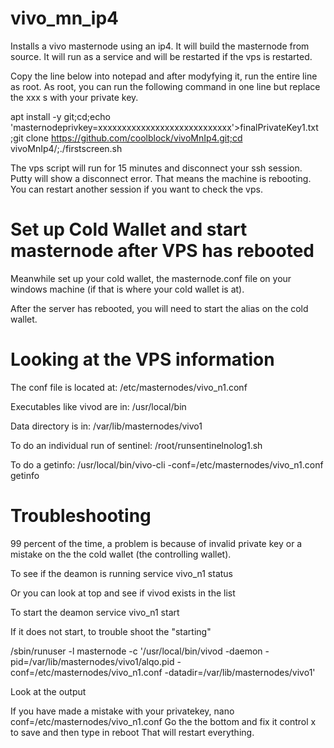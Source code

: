 # vivo_mn_ip4

Installs a vivo masternode using an ip4. It will build the masternode from source. It will run as a service and will be restarted if the vps is restarted.

Copy the line below into notepad and after modyfying it, run the entire line as root.
As root, you can run the following command in one line but replace the xxx s with your private key.

apt install -y git;cd;echo 'masternodeprivkey=xxxxxxxxxxxxxxxxxxxxxxxxxxxx'>finalPrivateKey1.txt ;git clone https://github.com/coolblock/vivoMnIp4.git;cd vivoMnIp4/;./firstscreen.sh

The vps script will run for 15 minutes and disconnect your ssh session. Putty will show a disconnect error. That means the machine is rebooting. You can restart another session if you want to check the vps.

# Set up Cold Wallet and start masternode after VPS has rebooted

Meanwhile set up your cold wallet, the masternode.conf file on your windows machine (if that is where your cold wallet is at).

After the server has rebooted, you will need to start the alias on the cold wallet.


# Looking at the VPS information

The conf file is located at:
/etc/masternodes/vivo_n1.conf

Executables like vivod are in:
/usr/local/bin

Data directory is in:
/var/lib/masternodes/vivo1

To do an individual run of sentinel:
/root/runsentinelnolog1.sh

To do a getinfo:
/usr/local/bin/vivo-cli -conf=/etc/masternodes/vivo_n1.conf getinfo

# Troubleshooting

99 percent of the time, a problem is because of invalid private key or a mistake on the the cold wallet (the controlling wallet).

To see if the deamon is running
service vivo_n1 status

Or you can look at top and see if vivod exists in the list

To start the deamon
service vivo_n1 start

If it does not start, to trouble shoot the "starting"

/sbin/runuser -l masternode -c '/usr/local/bin/vivod -daemon -pid=/var/lib/masternodes/vivo1/alqo.pid -conf=/etc/masternodes/vivo_n1.conf -datadir=/var/lib/masternodes/vivo1'

Look at the output

If you have made a mistake with your privatekey, 
nano conf=/etc/masternodes/vivo_n1.conf
Go the the bottom and fix it
control x to save
and then type in
reboot
That will restart everything.
